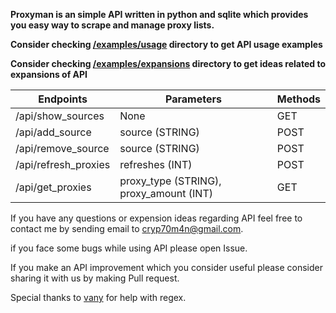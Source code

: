 **Proxyman is an simple API written in python and sqlite which provides you easy way to scrape and manage proxy lists.**


**Consider checking [/examples/usage](https://github.com/Cryp70m4n/proxyman/tree/main/examples/usage) directory to get API usage examples**

**Consider checking [/examples/expansions](https://github.com/Cryp70m4n/proxyman/tree/main/examples/expansions) directory to get ideas related to expansions of API**

| **Endpoints**        | **Parameters**                          | **Methods** |
|----------------------|-----------------------------------------|-------------|
| /api/show_sources    | None                                    | GET         |
| /api/add_source      | source (STRING)                         | POST        |
| /api/remove_source   | source (STRING)                         | POST        |
| /api/refresh_proxies | refreshes (INT)                         | POST        |
| /api/get_proxies     | proxy_type (STRING), proxy_amount (INT) | GET         |


If you have any questions or expension ideas regarding API feel free to contact me by sending email to cryp70m4n@gmail.com.

if you face some bugs while using API please open Issue.

If you make an API improvement which you consider useful please consider sharing it with us by making Pull request.



Special thanks to [vany](https://github.com/vanybhops) for help with regex.
